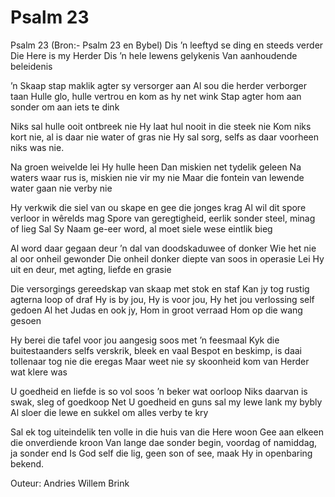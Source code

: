 # Psalm 23


Psalm 23 (Bron:- Psalm 23 en Bybel)
Dis ’n leeftyd se ding en steeds verder
Die Here is my Herder
Dis ’n hele lewens gelykenis
Van aanhoudende beleidenis

’n Skaap stap maklik agter sy versorger aan
Al sou die herder verborger taan
Hulle glo, hulle vertrou en kom as hy net wink
Stap agter hom aan sonder om aan iets te dink

Niks sal hulle ooit ontbreek nie
Hy laat hul nooit in die steek nie
Kom niks kort nie, al is daar nie water of gras nie
Hy sal sorg, selfs as daar voorheen niks was nie.

Na groen weivelde lei Hy hulle heen
Dan miskien net tydelik geleen
Na waters waar rus is, miskien nie vir my nie
Maar die fontein van lewende water gaan nie verby nie

Hy verkwik die siel van ou skape en gee die jonges krag
Al wil dit spore verloor in wêrelds mag
Spore van geregtigheid, eerlik sonder steel, minag of lieg
Sal Sy Naam ge-eer word, al moet siele wese eintlik bieg

Al word daar gegaan deur ’n dal van doodskaduwee of donker
Wie het nie al oor onheil gewonder
Die onheil donker diepte van soos in operasie
Lei Hy uit en deur, met agting, liefde en grasie

Die versorgings gereedskap van skaap met stok en staf
Kan jy tog rustig agterna loop of draf
Hy is by jou, Hy is voor jou, Hy het jou verlossing self gedoen
Al het Judas en ook jy, Hom in groot verraad Hom op die wang gesoen

Hy berei die tafel voor jou aangesig soos met ’n feesmaal
Kyk die buitestaanders selfs verskrik, bleek en vaal
Bespot en beskimp, is daai tollenaar tog nie die eregas
Maar weet nie sy skoonheid kom van Herder wat klere was

U goedheid en liefde is so vol soos ’n beker wat oorloop
Niks daarvan is swak, sleg of goedkoop
Net U goedheid en guns sal my lewe lank my bybly
Al sloer die lewe en sukkel om alles verby te kry

Sal ek tog uiteindelik ten volle in die huis van die Here woon
Gee aan elkeen die onverdiende kroon
Van lange dae sonder begin, voordag of namiddag, ja sonder end
Is God self die lig, geen son of see, maak Hy in openbaring bekend.

Outeur: Andries Willem Brink

